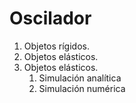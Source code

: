 # Oscilador

1. Objetos rígidos.
1. Objetos elásticos.
1. Objetos elásticos.
   1. Simulación analítica
   1. Simulación numérica
